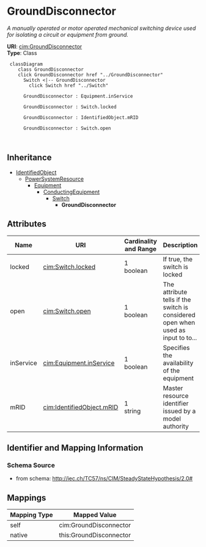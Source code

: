# GroundDisconnector


_A manually operated or motor operated mechanical switching device used for isolating a circuit or equipment from ground._





**URI**: [cim:GroundDisconnector](http://iec.ch/TC57/CIM100#GroundDisconnector)<br />
**Type**: Class




```mermaid
 classDiagram
    class GroundDisconnector
    click GroundDisconnector href "../GroundDisconnector"
      Switch <|-- GroundDisconnector
        click Switch href "../Switch"
      
      GroundDisconnector : Equipment.inService
        
      GroundDisconnector : Switch.locked
        
      GroundDisconnector : IdentifiedObject.mRID
        
      GroundDisconnector : Switch.open
        
      
```





## Inheritance
* [IdentifiedObject](IdentifiedObject.md)
    * [PowerSystemResource](PowerSystemResource.md)
        * [Equipment](Equipment.md)
            * [ConductingEquipment](ConductingEquipment.md)
                * [Switch](Switch.md)
                    * **GroundDisconnector**



## Attributes


| Name | URI | Cardinality and Range | Description | Inheritance |
| ---  | --- | --- | --- | --- |
| locked | [cim:Switch.locked](http://iec.ch/TC57/CIM100#Switch.locked) | 1 <br />  boolean  | If true, the switch is locked | [Switch](Switch.md) |
| open | [cim:Switch.open](http://iec.ch/TC57/CIM100#Switch.open) | 1 <br />  boolean  | The attribute tells if the switch is considered open when used as input to to... | [Switch](Switch.md) |
| inService | [cim:Equipment.inService](http://iec.ch/TC57/CIM100#Equipment.inService) | 1 <br />  boolean  | Specifies the availability of the equipment | [Equipment](Equipment.md) |
| mRID | [cim:IdentifiedObject.mRID](http://iec.ch/TC57/CIM100#IdentifiedObject.mRID) | 1 <br />  string  | Master resource identifier issued by a model authority | [IdentifiedObject](IdentifiedObject.md) |









## Identifier and Mapping Information







### Schema Source


* from schema: http://iec.ch/TC57/ns/CIM/SteadyStateHypothesis/2.0#





## Mappings

| Mapping Type | Mapped Value |
| ---  | ---  |
| self | cim:GroundDisconnector |
| native | this:GroundDisconnector |




